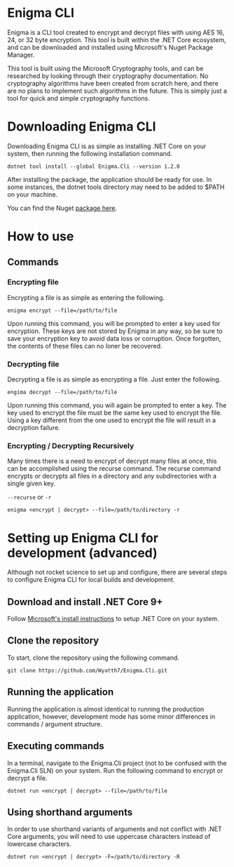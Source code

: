 # Enigma CLI

Enigma is a CLI tool created to encrypt and decrypt files with using AES 16, 24, or 32 byte
encryption. This tool is built within the .NET Core ecosystem, and can be downloaded
and installed using Microsoft's Nuget Package Manager.

This tool is built using the Microsoft Cryptography tools, and can be researched by
looking through their cryptography documentation. No cryptography algorithms have been created from 
scratch here, and there are no plans to implement such algorithms in the future. This is simply
just a tool for quick and simple cryptography functions.

# Downloading Enigma CLI

Downloading Enigma CLI is as simple as installing .NET Core on your system, then
running the following installation command.

`dotnet tool install --global Enigma.Cli --version 1.2.0`

After installing the package, the application should be ready for use. In some instances,
the dotnet tools directory may need to be added to $PATH on your machine.

You can find the Nuget [package here](https://www.nuget.org/packages/Enigma.Cli/).

# How to use

## Commands

### Encrypting file

Encrypting a file is as simple as entering the following.

`enigma encrypt --file=/path/to/file`

Upon running this command, you will be prompted to enter a key used for encryption.
These keys are not stored by Enigma in any way, so be sure to save your encryption key to avoid
data loss or corruption. Once forgotten, the contents of these files can no loner
be recovered.

### Decrypting file

Decrypting a file is as simple as encrypting a file. Just enter the following.

`engima decrypt --file=/path/to/file`

Upon running this command, you will again be prompted to enter a key.
The key used to encrypt the file must be the same key used to encrypt the file. Using
a key different from the one used to encrypt the file will result in a decryption failure.

### Encrypting / Decrypting Recursively

Many times there is a need to encrypt of decrypt many files at once,
this can be accomplished using the recurse command. The recurse command encrypts or decrypts
all files in a directory and any subdirectories with a single given key.

`--recurse` or `-r`

`enigma <encrypt | decrypt> --file=/path/to/directory -r`

# Setting up Enigma CLI for development (advanced)

Although not rocket science to set up and configure, there are several steps to configure Enigma CLI
for local builds and development.

## Download and install .NET Core 9+

Follow [Microsoft's install instructions](https://dotnet.microsoft.com/en-us/download/dotnet/9.0) to setup .NET Core on your system.

## Clone the repository

To start, clone the repository using the following command.

`git clone https://github.com/Wyatth7/Enigma.Cli.git`

## Running the application

Running the application is almost identical to running the production application, however,
development mode has some minor differences in commands / argument structure.

## Executing commands

In a terminal, navigate to the Enigma.Cli project (not to be confused with the Enigma.Cli SLN) on your system.
Run the following command to encrypt or decrypt a file.

`dotnet run <encrypt | decrypt> --file=/path/to/file`

## Using shorthand arguments

In order to use shorthand variants of arguments and not conflict with .NET Core arguments,
you will need to use uppercase characters instead of lowercase characters.

`dotnet run <encrypt | decrypt> -F=/path/to/directory -R`
